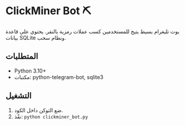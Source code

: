
# ClickMiner Bot ⛏️

بوت تليغرام بسيط يتيح للمستخدمين كسب عملات رمزية بالنقر.
يحتوي على قاعدة بيانات SQLite ونظام سحب.

## المتطلبات
- Python 3.10+
- مكتبات: python-telegram-bot, sqlite3

## التشغيل
1. ضع التوكن داخل الكود.
2. نفّذ: `python clickminer_bot.py`
